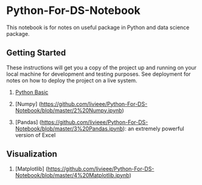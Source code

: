 # Python-For-DS-Notebook
This notebook is for notes on useful package in Python and data science package.

## Getting Started

These instructions will get you a copy of the project up and running on your local machine for development and testing purposes. See deployment for notes on how to deploy the project on a live system.

1. [Python Basic](https://github.com/livieee/Python-For-DS-Notebook/blob/master/1%20Python%20Basic.ipynb)

2. [Numpy] (https://github.com/livieee/Python-For-DS-Notebook/blob/master/2%20Numpy.ipynb)

3. [Pandas] (https://github.com/livieee/Python-For-DS-Notebook/blob/master/3%20Pandas.ipynb):  an extremely powerful version of Excel


## Visualization

1. [Matplotlib] (https://github.com/livieee/Python-For-DS-Notebook/blob/master/4%20Matplotlib.ipynb)
